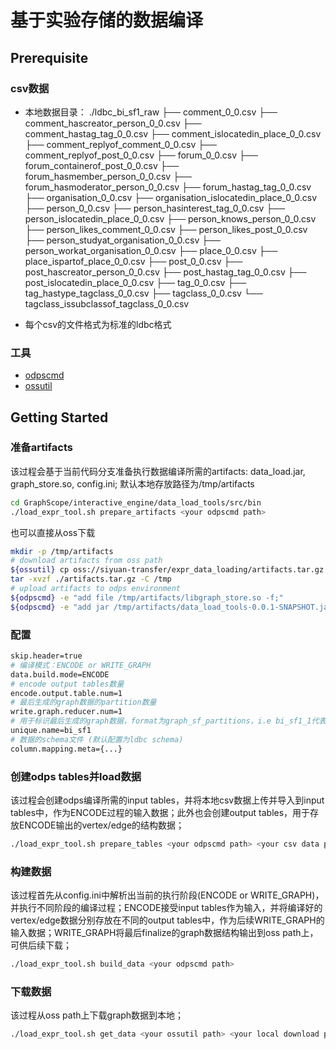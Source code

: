 # 基于实验存储的数据编译

## Prerequisite
### csv数据
- 本地数据目录：
./ldbc_bi_sf1_raw
├── comment_0_0.csv
├── comment_hascreator_person_0_0.csv
├── comment_hastag_tag_0_0.csv
├── comment_islocatedin_place_0_0.csv
├── comment_replyof_comment_0_0.csv
├── comment_replyof_post_0_0.csv
├── forum_0_0.csv
├── forum_containerof_post_0_0.csv
├── forum_hasmember_person_0_0.csv
├── forum_hasmoderator_person_0_0.csv
├── forum_hastag_tag_0_0.csv
├── organisation_0_0.csv
├── organisation_islocatedin_place_0_0.csv
├── person_0_0.csv
├── person_hasinterest_tag_0_0.csv
├── person_islocatedin_place_0_0.csv
├── person_knows_person_0_0.csv
├── person_likes_comment_0_0.csv
├── person_likes_post_0_0.csv
├── person_studyat_organisation_0_0.csv
├── person_workat_organisation_0_0.csv
├── place_0_0.csv
├── place_ispartof_place_0_0.csv
├── post_0_0.csv
├── post_hascreator_person_0_0.csv
├── post_hastag_tag_0_0.csv
├── post_islocatedin_place_0_0.csv
├── tag_0_0.csv
├── tag_hastype_tagclass_0_0.csv
├── tagclass_0_0.csv
└── tagclass_issubclassof_tagclass_0_0.csv

- 每个csv的文件格式为标准的ldbc格式

### 工具
- [odpscmd](http://help.aliyun-inc.com/internaldoc/detail/413426.html?spm=a2c1f.8259796.2.36.lKgqX3)
- [ossutil](https://help.aliyun.com/document_detail/50451.html)

## Getting Started
### 准备artifacts
该过程会基于当前代码分支准备执行数据编译所需的artifacts: data_load.jar, graph_store.so, config.ini; 默认本地存放路径为/tmp/artifacts
```bash
cd GraphScope/interactive_engine/data_load_tools/src/bin
./load_expr_tool.sh prepare_artifacts <your odpscmd path>
```
也可以直接从oss下载
```bash
mkdir -p /tmp/artifacts
# download artifacts from oss path
${ossutil} cp oss://siyuan-transfer/expr_data_loading/artifacts.tar.gz artifacts.tar.gz
tar -xvzf ./artifacts.tar.gz -C /tmp
# upload artifacts to odps environment
${odpscmd} -e "add file /tmp/artifacts/libgraph_store.so -f;"
${odpscmd} -e "add jar /tmp/artifacts/data_load_tools-0.0.1-SNAPSHOT.jar -f;"
```
### 配置
```bash
skip.header=true
# 编译模式：ENCODE or WRITE_GRAPH
data.build.mode=ENCODE
# encode output tables数量
encode.output.table.num=1
# 最后生成的graph数据的partition数量
write.graph.reducer.num=1
# 用于标识最后生成的graph数据，format为graph_sf_partitions，i.e bi_sf1_1代表bi数据在sf1大小、分区数量为1下生成的graph数据
unique.name=bi_sf1
# 数据的schema文件 (默认配置为ldbc schema)
column.mapping.meta={...}
```
### 创建odps tables并load数据
该过程会创建odps编译所需的input tables，并将本地csv数据上传并导入到input tables中，作为ENCODE过程的输入数据；此外也会创建output tables，用于存放ENCODE输出的vertex/edge的结构数据；
```bash
./load_expr_tool.sh prepare_tables <your odpscmd path> <your csv data path>
```

### 构建数据
该过程首先从config.ini中解析出当前的执行阶段(ENCODE or WRITE_GRAPH)，并执行不同阶段的编译过程；ENCODE接受input tables作为输入，并将编译好的vertex/edge数据分别存放在不同的output tables中，作为后续WRITE_GRAPH的输入数据；WRITE_GRAPH将最后finalize的graph数据结构输出到oss path上，可供后续下载；
```bash
./load_expr_tool.sh build_data <your odpscmd path>
```

### 下载数据
该过程从oss path上下载graph数据到本地；
```bash
./load_expr_tool.sh get_data <your ossutil path> <your local download path>
```